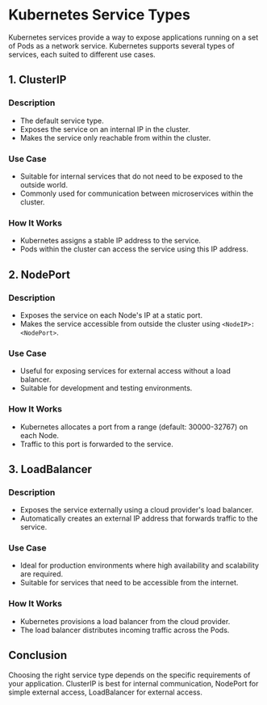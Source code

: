 # Kubernetes Service Types

Kubernetes services provide a way to expose applications running on a set of Pods as a network service. Kubernetes supports several types of services, each suited to different use cases.

## 1. ClusterIP

### Description
- The default service type.
- Exposes the service on an internal IP in the cluster.
- Makes the service only reachable from within the cluster.

### Use Case
- Suitable for internal services that do not need to be exposed to the outside world.
- Commonly used for communication between microservices within the cluster.

### How It Works
- Kubernetes assigns a stable IP address to the service.
- Pods within the cluster can access the service using this IP address.

## 2. NodePort

### Description
- Exposes the service on each Node's IP at a static port.
- Makes the service accessible from outside the cluster using `<NodeIP>:<NodePort>`.

### Use Case
- Useful for exposing services for external access without a load balancer.
- Suitable for development and testing environments.

### How It Works
- Kubernetes allocates a port from a range (default: 30000-32767) on each Node.
- Traffic to this port is forwarded to the service.

## 3. LoadBalancer

### Description
- Exposes the service externally using a cloud provider's load balancer.
- Automatically creates an external IP address that forwards traffic to the service.

### Use Case
- Ideal for production environments where high availability and scalability are required.
- Suitable for services that need to be accessible from the internet.

### How It Works
- Kubernetes provisions a load balancer from the cloud provider.
- The load balancer distributes incoming traffic across the Pods.

## Conclusion

Choosing the right service type depends on the specific requirements of your application. ClusterIP is best for internal communication, NodePort for simple external access, LoadBalancer for external access.
